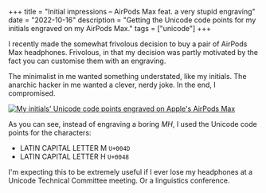 +++
title = "Initial impressions – AirPods Max feat. a very stupid engraving"
date = "2022-10-16"
description = "Getting the Unicode code points for my initials engraved on my AirPods Max."
tags = ["unicode"]
+++

I recently made the somewhat frivolous decision to buy a pair of AirPods Max headphones. Frivolous, in that my decision was partly motivated by the fact you can customise them with an engraving.

The minimalist in me wanted something understated, like my initials. The anarchic hacker in me wanted a clever, nerdy joke. In the end, I compromised.

[![My initials' Unicode code points engraved on Apple's AirPods Max](/images/airpods-max-engraving.jpg)](https://assets.michaelhoward.kiwi/airpods-max-engraving-fullsize.jpg)

As you can see, instead of engraving a boring _MH_, I used the Unicode code points for the characters:
- LATIN CAPITAL LETTER M `U+004D`
- LATIN CAPITAL LETTER H `U+0048`

I'm expecting this to be extremely useful if I ever lose my headphones at a Unicode Technical Committee meeting. Or a linguistics conference.
